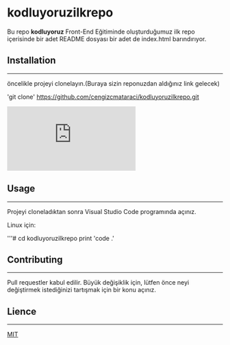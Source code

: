 # kodluyoruzilkrepo #
Bu repo **kodluyoruz** Front-End Eğitiminde oluşturduğumuz ilk repo içerisinde bir adet README dosyası bir adet de index.html barındırıyor.


## Installation ##
---
öncelikle projeyi clonelayın.(Buraya sizin reponuzdan aldığınız link gelecek)

'git clone' https://github.com/cengizcmataraci/kodluyoruzilkrepo.git

![GitHub](https://github.com/Kodluyoruz/taskforce/blob/main/git/odev1/ornekreadme.md)

 ## Usage ##
---
 Projeyi cloneladıktan sonra Visual Studio Code programında açınız.

 Linux için:

 '''# cd kodluyoruzilkrepo
 print 'code .'

 ## Contributing ##
---
 Pull requestler kabul edilir. Büyük değişiklik için, lütfen önce neyi değiştirmek istediğinizi tartışmak için bir konu açınız.

 ## Lience ##
---
 [MIT](https://choosealicense.com/licenses/mit/)
